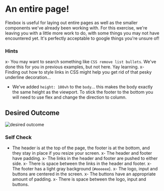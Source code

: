 # An entire page!

Flexbox is useful for laying out entire pages as well as the smaller components we've already been working with. For this exercise, we're leaving you with a little more work to do, with some things you may not have encountered yet. It's perfectly acceptable to google things you're unsure of!

### Hints
x- You may want to search something like `CSS remove list bullets`.  We've done this for you in previous examples, but not here. Yay learning.
x- Finding out how to style links in CSS might help you get rid of that pesky underline decoration...
- We've added `height: 100vh` to the `body`... this makes the body exactly the same height as the viewport. To stick the footer to the bottom you will need to use flex and change the direction to column.

## Desired Outcome
![desired outcome](./desired-outcome.png)

### Self Check

- The header is at the top of the page, the footer is at the bottom, and they stay in place if you resize your screen.
x- The header and footer have padding.
x- The links in the header and footer are pushed to either side.
x- There is space between the links in the header and footer.
x- The footer has a light gray background (`#eeeeee`).
x- The logo, input and buttons are centered in the screen.
x- The buttons have an appropriate amount of padding.
x- There is space between the logo, input and buttons.
